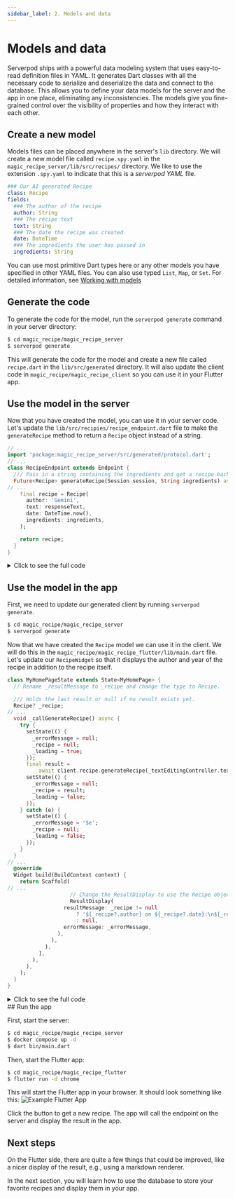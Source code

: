 ```yaml
---
sidebar_label: 2. Models and data
---
```


# Models and data

Serverpod ships with a powerful data modeling system that uses easy-to-read definition files in YAML. It generates Dart classes with all the necessary code to serialize and deserialize the data and connect to the database. This allows you to define your data models for the server and the app in one place, eliminating any inconsistencies. The models give you fine-grained control over the visibility of properties and how they interact with each other.

## Create a new model

Models files can be placed anywhere in the server's `lib` directory. We will create a new model file called `recipe.spy.yaml` in the `magic_recipe_server/lib/src/recipes/` directory. We like to use the extension `.spy.yaml` to indicate that this is a _serverpod YAML_ file.

<!--SNIPSTART 02-typed-endpoint-model-->
```yaml
### Our AI generated Recipe
class: Recipe
fields:
  ### The author of the recipe
  author: String
  ### The recipe text
  text: String
  ### The date the recipe was created
  date: DateTime
  ### The ingredients the user has passed in
  ingredients: String
```
<!--SNIPEND-->

You can use most primitive Dart types here or any other models you have specified in other YAML files. You can also use typed `List`, `Map`, or `Set`. For detailed information, see [Working with models](../concepts/models)

## Generate the code

To generate the code for the model, run the `serverpod generate` command in your server directory:

```bash
$ cd magic_recipe/magic_recipe_server
$ serverpod generate
```

This will generate the code for the model and create a new file called `recipe.dart` in the `lib/src/generated` directory. It will also update the client code in `magic_recipe/magic_recipe_client` so you can use it in your Flutter app.

## Use the model in the server

Now that you have created the model, you can use it in your server code. Let's update the `lib/src/recipies/recipe_endpoint.dart` file to make the `generateRecipe` method to return a `Recipe` object instead of a string.

<!--SNIPSTART 02-typed-endpoint  {"selectedLines": ["4", "10-12", "39-48"]}-->
```dart
// ...
import 'package:magic_recipe_server/src/generated/protocol.dart';
// ...
class RecipeEndpoint extends Endpoint {
  /// Pass in a string containing the ingredients and get a recipe back.
  Future<Recipe> generateRecipe(Session session, String ingredients) async {
// ...
    final recipe = Recipe(
      author: 'Gemini',
      text: responseText,
      date: DateTime.now(),
      ingredients: ingredients,
    );

    return recipe;
  }
}
```
<!--SNIPEND-->

<details>

<summary>Click to see the full code</summary>
<p>

<!--SNIPSTART 02-typed-endpoint-->
```dart
import 'dart:async';

import 'package:google_generative_ai/google_generative_ai.dart';
import 'package:magic_recipe_server/src/generated/protocol.dart';
import 'package:serverpod/serverpod.dart';

/// This is the endpoint that will be used to generate a recipe using the
/// Google Gemini API. It extends the Endpoint class and implements the
/// generateRecipe method.
class RecipeEndpoint extends Endpoint {
  /// Pass in a string containing the ingredients and get a recipe back.
  Future<Recipe> generateRecipe(Session session, String ingredients) async {
    // Serverpod automatically loads your passwords.yaml file and makes the passwords available
    // in the session.passwords map.
    final geminiApiKey = session.passwords['gemini'];
    if (geminiApiKey == null) {
      throw Exception('Gemini API key not found');
    }
    final gemini = GenerativeModel(
      model: 'gemini-1.5-flash-latest',
      apiKey: geminiApiKey,
    );

    // A prompt to generate a recipe, the user will provide a free text input with the ingredients
    final prompt =
        'Generate a recipe using the following ingredients: $ingredients, always put the title '
        'of the recipe in the first line, and then the instructions. The recipe should be easy '
        'to follow and include all necessary steps. Please provide a detailed recipe.';

    final response = await gemini.generateContent([Content.text(prompt)]);

    final responseText = response.text;

    // Check if the response is empty or null
    if (responseText == null || responseText.isEmpty) {
      throw Exception('No response from Gemini API');
    }

    final recipe = Recipe(
      author: 'Gemini',
      text: responseText,
      date: DateTime.now(),
      ingredients: ingredients,
    );

    return recipe;
  }
}
```
<!--SNIPEND-->

</p>
</details>

## Use the model in the app

First, we need to update our generated client by running `serverpod generate`.

```bash
$ cd magic_recipe/magic_recipe_server
$ serverpod generate
```

Now that we have created the `Recipe` model we can use it in the client. We will do this in the `magic_recipe/magic_recipe_flutter/lib/main.dart` file. Let's update our `RecipeWidget` so that it displays the author and year of the recipe in addition to the recipe itself.

<!--SNIPSTART 02-typed-endpoint-flutter  {"selectedLines": ["1-5", "15-36", "38-40", "69-83"]}-->
```dart
class MyHomePageState extends State<MyHomePage> {
  // Rename _resultMessage to _recipe and change the type to Recipe.

  /// Holds the last result or null if no result exists yet.
  Recipe? _recipe;
// ...
  void _callGenerateRecipe() async {
    try {
      setState(() {
        _errorMessage = null;
        _recipe = null;
        _loading = true;
      });
      final result =
          await client.recipe.generateRecipe(_textEditingController.text);
      setState(() {
        _errorMessage = null;
        _recipe = result;
        _loading = false;
      });
    } catch (e) {
      setState(() {
        _errorMessage = '$e';
        _recipe = null;
        _loading = false;
      });
    }
  }
// ...
  @override
  Widget build(BuildContext context) {
    return Scaffold(
// ...
                    // Change the ResultDisplay to use the Recipe object
                    ResultDisplay(
                  resultMessage: _recipe != null
                      ? '${_recipe?.author} on ${_recipe?.date}:\n${_recipe?.text}'
                      : null,
                  errorMessage: _errorMessage,
                ),
              ),
            ),
          ],
        ),
      ),
    );
  }
}
```
<!--SNIPEND-->

<details>

<summary>Click to see the full code</summary>
<p>

<!--SNIPSTART 02-typed-endpoint-flutter-->
```dart
class MyHomePageState extends State<MyHomePage> {
  // Rename _resultMessage to _recipe and change the type to Recipe.

  /// Holds the last result or null if no result exists yet.
  Recipe? _recipe;

  /// Holds the last error message that we've received from the server or null if no
  /// error exists yet.
  String? _errorMessage;

  final _textEditingController = TextEditingController();

  bool _loading = false;

  void _callGenerateRecipe() async {
    try {
      setState(() {
        _errorMessage = null;
        _recipe = null;
        _loading = true;
      });
      final result =
          await client.recipe.generateRecipe(_textEditingController.text);
      setState(() {
        _errorMessage = null;
        _recipe = result;
        _loading = false;
      });
    } catch (e) {
      setState(() {
        _errorMessage = '$e';
        _recipe = null;
        _loading = false;
      });
    }
  }

  @override
  Widget build(BuildContext context) {
    return Scaffold(
      appBar: AppBar(
        title: Text(widget.title),
      ),
      body: Padding(
        padding: const EdgeInsets.all(16),
        child: Column(
          children: [
            Padding(
              padding: const EdgeInsets.only(bottom: 16.0),
              child: TextField(
                controller: _textEditingController,
                decoration: const InputDecoration(
                  hintText: 'Enter your ingredients',
                ),
              ),
            ),
            Padding(
              padding: const EdgeInsets.only(bottom: 16.0),
              child: ElevatedButton(
                onPressed: _loading ? null : _callGenerateRecipe,
                child: _loading
                    ? const Text('Loading...')
                    : const Text('Send to Server'),
              ),
            ),
            Expanded(
              child: SingleChildScrollView(
                child:
                    // Change the ResultDisplay to use the Recipe object
                    ResultDisplay(
                  resultMessage: _recipe != null
                      ? '${_recipe?.author} on ${_recipe?.date}:\n${_recipe?.text}'
                      : null,
                  errorMessage: _errorMessage,
                ),
              ),
            ),
          ],
        ),
      ),
    );
  }
}
```
<!--SNIPEND-->

</p>
</details>
## Run the app

First, start the server:

```bash
$ cd magic_recipe/magic_recipe_server
$ docker compose up -d
$ dart bin/main.dart
```

Then, start the Flutter app:

```bash
$ cd magic_recipe/magic_recipe_flutter
$ flutter run -d chrome
```

This will start the Flutter app in your browser. It should look something like this:
![Example Flutter App](https://serverpod.dev/assets/img/flutter-example-web.png)

Click the button to get a new recipe. The app will call the endpoint on the server and display the result in the app.

## Next steps

On the Flutter side, there are quite a few things that could be improved, like a nicer display of the result, e.g., using a markdown renderer.

In the next section, you will learn how to use the database to store your favorite recipes and display them in your app.
